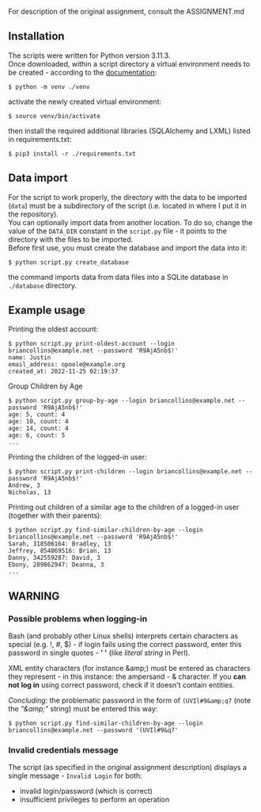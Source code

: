 For description of the original assignment, 
consult the ASSIGNMENT.md
## Installation
The scripts were written for Python version 3.11.3.  
Once downloaded, within a script directory a virtual environment
needs to be created - according to the
[documentation](https://docs.python.org/3/library/venv.html):
```
$ python -m venv ./venv
```  
activate the newly created virtual environment:
```
$ source venv/bin/activate
```
then install the required additional libraries
(SQLAlchemy and LXML) listed in requirements.txt:
```
$ pip3 install -r ./requirements.txt
```
## Data import
For the script to work properly, the directory with the data to be 
imported (`data`) must be a subdirectory of the script
(i.e. located in where I put it in the repository).  
You can optionally import data from another location. To do so,
change the value of the `DATA_DIR` constant in the `script.py` file - 
it points to the directory with the files to be imported.  
Before first use, you must create the database and import the data
into it:
```
$ python script.py create_database
```
the command imports data from data files into a SQLite database
in `./database` directory.

## Example usage
Printing the oldest account:  
```
$ python script.py print-oldest-account --login briancollins@example.net --password 'R9AjA5nb$!'
name: Justin
email_address: opoole@example.org
created_at: 2022-11-25 02:19:37
```

Group Children by Age
```
$ python script.py group-by-age --login briancollins@example.net --password 'R9AjA5nb$!'
age: 5, count: 4
age: 10, count: 4
age: 14, count: 4
age: 6, count: 5
...
```
Printing the children of the logged-in user:
```
$ python script.py print-children --login briancollins@example.net --password 'R9AjA5nb$!'
Andrew, 3
Nicholas, 13
```
Printing out children of a similar age to the children of a 
logged-in user (together with their parents):
```
$ python script.py find-similar-children-by-age --login briancollins@example.net --password 'R9AjA5nb$!'
Sarah, 318506164: Bradley, 13
Jeffrey, 854869516: Brian, 13
Danny, 342559287: David, 3
Ebony, 289862947: Deanna, 3
...
```

## WARNING
### Possible problems when logging-in
Bash (and probably other Linux shells) interprets certain
characters as special (e.g. !, #, $) - if login fails
using the correct password, enter this password in
single quotes - __' '__ (like _literal string_
in Perl).  

XML entity characters (for instance &amp;amp;) must be entered
as characters they represent - in this instance: the ampersand - &
character. If you __can not log in__ using correct password,
check if it doesn't contain entities.

*Concluding:* the problematic password in the form of `(UVIl#9&amp;q7`
(note the *"&amp;amp;"* string) must be entered this way: 
```
$ python script.py find-similar-children-by-age --login briancollins@example.net --password '(UVIl#9&q7'
```
### Invalid credentials message

The script (as specified in the original assignment description) 
displays a single message - `Invalid Login` for both:
* invalid login/password (which is correct)
* insufficient privileges to perform an operation